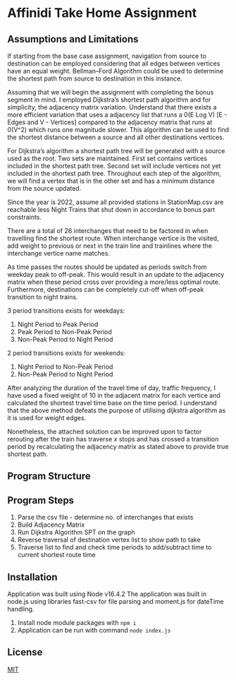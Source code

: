 # Affinidi Take Home Assignment

## Assumptions and Limitations
If starting from the base case assignment, navigation from source to destination can be employed considering that all edges between vertices have an equal weight. Bellman–Ford Algorithm could be used to determine the shortest path from source to destination in this instance.

Assuming that we will begin the assignment with completing the bonus segment in mind. I employed Dijkstra’s shortest path algorithm and for simplicity, the adjacency matrix variation. Understand that there exists a more efficient variation that uses a adjacency list that runs a 0(E Log V) [E - Edges and V - Vertices] compared to the adjacency matrix that runs at 0(V^2) which runs one magnitude slower. This algorithm can be used to find the shortest distance between a source and all other destinations vertices.

For Dijkstra’s algorithm a shortest path tree will be generated with a source used as the root. Two sets are maintained.
First set contains vertices included in the shortest path tree. Second set will include vertices not yet included in the shortest path tree. Throughout each step of the algorithm, we will find a vertex that is in the other set and has a minimum distance from the source updated.

Since the year is 2022, assume all provided stations in StationMap.csv are reachable less Night Trains that shut down in accordance to bonus part constraints.

There are a total of 26 interchanges that need to be factored in when travelling find the shortest route. When interchange vertice is the visited, add weight to previous or next in the train line and trainlines where the interchange vertice name matches.

As time passes the routes should be updated as periods switch from weekday peak to off-peak. This would result in an update to the adjacency matrix when these period cross over providing a more/less optimal route. Furthermore, destinations can be completely cut-off when off-peak transition to night trains.

3 period transitions exists for weekdays:
1. Night Period to Peak Period
2. Peak Period to Non-Peak Period
2. Non-Peak Period to Night Period

2 period transitions exists for weekends:
1. Night Period to Non-Peak Period
2. Non-Peak Period to Night Period 

After analyzing the duration of the travel time of day, traffic frequency, I have used a fixed weight of 10 in the adjacent matrix for each vertice and calculated the shortest travel time base on the time period. I understand that the above method defeats the purpose of utilising dijkstra algorithm as it is used for weight edges. 

Nonetheless, the attached solution can be improved upon to factor rerouting after the train has traverse *x* stops and has crossed a transition period  by recalculating the adjacency matrix as stated above to provide true shortest path.


## Program Structure

## Program Steps 
1. Parse the csv file - determine no. of interchanges that exists
2. Build Adjacency Matrix
3. Run Dijkstra Algorithm SPT on the graph
4. Reverse traversal of destination vertex list to show path to take
5. Traverse list to find and check time periods to add/subtract time to current shortest route time 



## Installation
Application was built using Node v16.4.2 
The application was built in node.js using libraries fast-csv for file parsing and moment.js for dateTime handling.

1. Install node module packages with `npm i`
2. Application can be run with command `node index.js`


## License
[MIT](https://choosealicense.com/licenses/mit/)